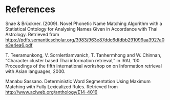 # References

Snae & Brückner. (2009). Novel Phonetic Name Matching Algorithm with a Statistical Ontology for Analysing Names Given in Accordance 	with Thai Astrology. Retrieved from https://pdfs.semanticscholar.org/3983/963e87ddc6dfdbb291099aa3927a0e3e4ea6.pdf

T. Teeramunkong, V. Sornlertlamvanich, T. Tanhermhong and W. Chinnan, “Character cluster based Thai information retrieval,” in IRAL '00 Proceedings of the fifth international workshop on on Information retrieval with Asian languages, 2000. 

Manabu Sassano. Deterministic Word Segmentation Using Maximum Matching with Fully Lexicalized Rules. Retrieved from http://www.aclweb.org/anthology/E14-4016